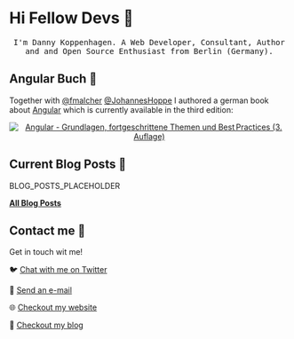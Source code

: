 # Hi Fellow Devs :wave:

<p align="center">
  <samp>
I'm Danny Koppenhagen. A Web Developer, Consultant, Author and and Open Source Enthusiast from Berlin (Germany).
  </samp>
</p>

## Angular Buch :closed_book: 

Together with [@fmalcher](https://github.com/fmalcher) [@JohannesHoppe](https://github.com/JohannesHoppe) I authored a german book about [Angular](https://angular.io) which is currently available in the third edition:

<p align="center">
  <a href="https://angular-buch.com"><img src="https://api4.angular-buch.com/images/angular_auflage3_small.jpg" alt="Angular - Grundlagen, fortgeschrittene Themen und Best Practices (3. Auflage)"></img></a>
</p>

## Current Blog Posts :pencil: 

<!-- START: Auto generated by Github Action -->
BLOG_POSTS_PLACEHOLDER
<!-- END: Auto generated by Github Action -->

[**All Blog Posts**](https://d-koppenhagen.de/blog)

## Contact me :speech_balloon:

Get in touch wit me!

:bird: <a href="https://twitter.com/d_koppenhagen">Chat with me on Twitter</a>

:e-mail: <a href="mailto:mail@d-koppenhagen.de">Send an e-mail</a>

:globe_with_meridians: <a href="https://d-koppenhagen.de">Checkout my website</a>

:memo: <a href="https://d-koppenhagen.de/blog">Checkout my blog</a>
